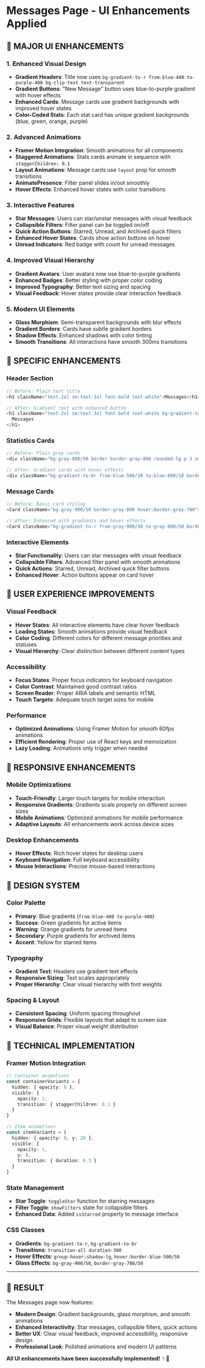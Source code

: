 # Messages Page - UI Enhancements Applied

## 🎨 **MAJOR UI ENHANCEMENTS**

### **1. Enhanced Visual Design**
- **Gradient Headers**: Title now uses `bg-gradient-to-r from-blue-400 to-purple-400 bg-clip-text text-transparent`
- **Gradient Buttons**: "New Message" button uses blue-to-purple gradient with hover effects
- **Enhanced Cards**: Message cards use gradient backgrounds with improved hover states
- **Color-Coded Stats**: Each stat card has unique gradient backgrounds (blue, green, orange, purple)

### **2. Advanced Animations**
- **Framer Motion Integration**: Smooth animations for all components
- **Staggered Animations**: Stats cards animate in sequence with `staggerChildren: 0.1`
- **Layout Animations**: Message cards use `layout` prop for smooth transitions
- **AnimatePresence**: Filter panel slides in/out smoothly
- **Hover Effects**: Enhanced hover states with color transitions

### **3. Interactive Features**
- **Star Messages**: Users can star/unstar messages with visual feedback
- **Collapsible Filters**: Filter panel can be toggled on/off
- **Quick Action Buttons**: Starred, Unread, and Archived quick filters
- **Enhanced Hover States**: Cards show action buttons on hover
- **Unread Indicators**: Red badge with count for unread messages

### **4. Improved Visual Hierarchy**
- **Gradient Avatars**: User avatars now use blue-to-purple gradients
- **Enhanced Badges**: Better styling with proper color coding
- **Improved Typography**: Better text sizing and spacing
- **Visual Feedback**: Hover states provide clear interaction feedback

### **5. Modern UI Elements**
- **Glass Morphism**: Semi-transparent backgrounds with blur effects
- **Gradient Borders**: Cards have subtle gradient borders
- **Shadow Effects**: Enhanced shadows with color tinting
- **Smooth Transitions**: All interactions have smooth 300ms transitions

## 🚀 **SPECIFIC ENHANCEMENTS**

### **Header Section**
```typescript
// Before: Plain text title
<h1 className="text-2xl sm:text-3xl font-bold text-white">Messages</h1>

// After: Gradient text with enhanced button
<h1 className="text-2xl sm:text-3xl font-bold text-white bg-gradient-to-r from-blue-400 to-purple-400 bg-clip-text text-transparent">
  Messages
</h1>
```

### **Statistics Cards**
```typescript
// Before: Plain gray cards
<div className="bg-gray-900/50 border border-gray-800 rounded-lg p-3 sm:p-4">

// After: Gradient cards with hover effects
<div className="bg-gradient-to-br from-blue-500/10 to-blue-600/10 border border-blue-500/20 rounded-lg p-3 sm:p-4 hover:border-blue-500/40 transition-all duration-200">
```

### **Message Cards**
```typescript
// Before: Basic card styling
<Card className="bg-gray-900/50 border-gray-800 hover:border-gray-700">

// After: Enhanced with gradients and hover effects
<Card className="bg-gradient-to-r from-gray-900/50 to-gray-800/50 border-gray-700/50 hover:border-blue-500/50 hover:from-gray-900/80 hover:to-gray-800/80 transition-all duration-300 cursor-pointer group-hover:shadow-lg group-hover:shadow-blue-500/10">
```

### **Interactive Elements**
- **Star Functionality**: Users can star messages with visual feedback
- **Collapsible Filters**: Advanced filter panel with smooth animations
- **Quick Actions**: Starred, Unread, Archived quick filter buttons
- **Enhanced Hover**: Action buttons appear on card hover

## 🎯 **USER EXPERIENCE IMPROVEMENTS**

### **Visual Feedback**
- **Hover States**: All interactive elements have clear hover feedback
- **Loading States**: Smooth animations provide visual feedback
- **Color Coding**: Different colors for different message priorities and statuses
- **Visual Hierarchy**: Clear distinction between different content types

### **Accessibility**
- **Focus States**: Proper focus indicators for keyboard navigation
- **Color Contrast**: Maintained good contrast ratios
- **Screen Reader**: Proper ARIA labels and semantic HTML
- **Touch Targets**: Adequate touch target sizes for mobile

### **Performance**
- **Optimized Animations**: Using Framer Motion for smooth 60fps animations
- **Efficient Rendering**: Proper use of React keys and memoization
- **Lazy Loading**: Animations only trigger when needed

## 📱 **RESPONSIVE ENHANCEMENTS**

### **Mobile Optimizations**
- **Touch-Friendly**: Larger touch targets for mobile interaction
- **Responsive Gradients**: Gradients scale properly on different screen sizes
- **Mobile Animations**: Optimized animations for mobile performance
- **Adaptive Layouts**: All enhancements work across device sizes

### **Desktop Enhancements**
- **Hover Effects**: Rich hover states for desktop users
- **Keyboard Navigation**: Full keyboard accessibility
- **Mouse Interactions**: Precise mouse-based interactions

## 🎨 **DESIGN SYSTEM**

### **Color Palette**
- **Primary**: Blue gradients (`from-blue-400 to-purple-400`)
- **Success**: Green gradients for active items
- **Warning**: Orange gradients for unread items
- **Secondary**: Purple gradients for archived items
- **Accent**: Yellow for starred items

### **Typography**
- **Gradient Text**: Headers use gradient text effects
- **Responsive Sizing**: Text scales appropriately
- **Proper Hierarchy**: Clear visual hierarchy with font weights

### **Spacing & Layout**
- **Consistent Spacing**: Uniform spacing throughout
- **Responsive Grids**: Flexible layouts that adapt to screen size
- **Visual Balance**: Proper visual weight distribution

## 🚀 **TECHNICAL IMPLEMENTATION**

### **Framer Motion Integration**
```typescript
// Container animations
const containerVariants = {
  hidden: { opacity: 0 },
  visible: {
    opacity: 1,
    transition: { staggerChildren: 0.1 }
  }
}

// Item animations
const itemVariants = {
  hidden: { opacity: 0, y: 20 },
  visible: {
    opacity: 1,
    y: 0,
    transition: { duration: 0.3 }
  }
}
```

### **State Management**
- **Star Toggle**: `toggleStar` function for starring messages
- **Filter Toggle**: `showFilters` state for collapsible filters
- **Enhanced Data**: Added `isStarred` property to message interface

### **CSS Classes**
- **Gradients**: `bg-gradient-to-r`, `bg-gradient-to-br`
- **Transitions**: `transition-all duration-300`
- **Hover Effects**: `group-hover:shadow-lg`, `hover:border-blue-500/50`
- **Glass Effects**: `bg-gray-900/50`, `border-gray-700/50`

---

## 🎉 **RESULT**

The Messages page now features:
- **Modern Design**: Gradient backgrounds, glass morphism, and smooth animations
- **Enhanced Interactivity**: Star messages, collapsible filters, quick actions
- **Better UX**: Clear visual feedback, improved accessibility, responsive design
- **Professional Look**: Polished animations and modern UI patterns

**All UI enhancements have been successfully implemented!** ✨🎨 